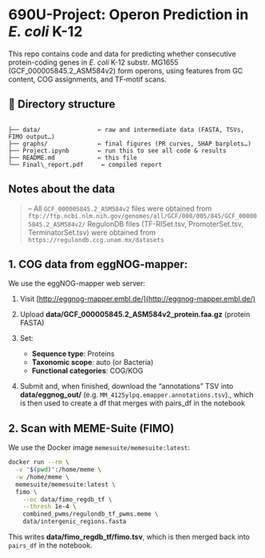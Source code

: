 # 690U-Project: Operon Prediction in *E. coli* K-12

This repo contains code and data for predicting whether consecutive protein-coding genes in *E. coli* K-12 substr. MG1655 (GCF_000005845.2_ASM584v2) form operons, using features from GC content, COG assignments, and TF‐motif scans.

## 📁 Directory structure

```

├── data/                ← raw and intermediate data (FASTA, TSVs, FIMO output…)
├── graphs/              ← final figures (PR curves, SHAP barplots…)
├── Project.ipynb        ← run this to see all code & results
├── README.md            ← this file
└── Final\_report.pdf     ← compiled report

````

## Notes about the data
> – All `GCF_000005845.2_ASM584v2` files were obtained from
> `ftp://ftp.ncbi.nlm.nih.gov/genomes/all/GCF/000/005/845/GCF_000005845.2_ASM584v2/`
> RegulonDB files (TF-RISet.tsv, PromoterSet.tsv, TerminatorSet.tsv) were obtained from
> `https://regulondb.ccg.unam.mx/datasets`

## 1. COG data from eggNOG-mapper:

We use the eggNOG-mapper web server:

1. Visit [http://eggnog-mapper.embl.de/](http://eggnog-mapper.embl.de/)
2. Upload **data/GCF\_000005845.2\_ASM584v2\_protein.faa.gz** (protein FASTA)
3. Set:

   * **Sequence type**: Proteins
   * **Taxonomic scope**: auto (or Bacteria)
   * **Functional categories**: COG/KOG
4. Submit and, when finished, download the “annotations” TSV into **data/eggnog\_out/** (e.g. `MM_4125ylpq.emapper.annotations.tsv`)., which is then used to create a df that merges with pairs_df in the notebook

## 2. Scan with MEME-Suite (FIMO)

We use the Docker image `memesuite/memesuite:latest`:

```bash
docker run --rm \
  -v "$(pwd)":/home/meme \
  -w /home/meme \
  memesuite/memesuite:latest \
  fimo \
    --oc data/fimo_regdb_tf \
    --thresh 1e-4 \
    combined_pwms/regulondb_tf_pwms.meme \
    data/intergenic_regions.fasta
```

This writes **data/fimo\_regdb\_tf/fimo.tsv**, which is then merged back into `pairs_df` in the notebook.


```
```
